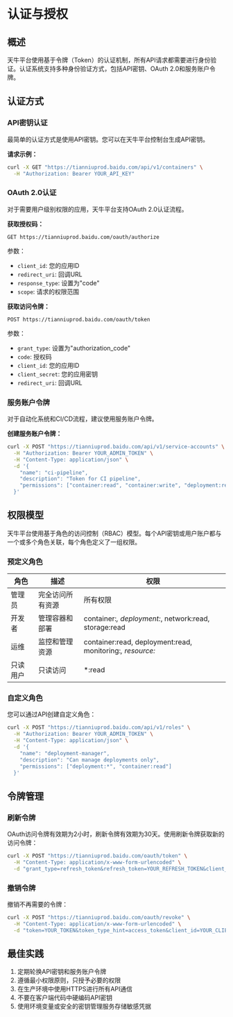 # 认证与授权

## 概述

天牛平台使用基于令牌（Token）的认证机制，所有API请求都需要进行身份验证。认证系统支持多种身份验证方式，包括API密钥、OAuth 2.0和服务账户令牌。

## 认证方式

### API密钥认证

最简单的认证方式是使用API密钥。您可以在天牛平台控制台生成API密钥。

**请求示例：**

```bash
curl -X GET "https://tianniuprod.baidu.com/api/v1/containers" \
  -H "Authorization: Bearer YOUR_API_KEY"
```

### OAuth 2.0认证

对于需要用户级别权限的应用，天牛平台支持OAuth 2.0认证流程。

**获取授权码：**

```
GET https://tianniuprod.baidu.com/oauth/authorize
```

参数：
- `client_id`: 您的应用ID
- `redirect_uri`: 回调URL
- `response_type`: 设置为"code"
- `scope`: 请求的权限范围

**获取访问令牌：**

```
POST https://tianniuprod.baidu.com/oauth/token
```

参数：
- `grant_type`: 设置为"authorization_code"
- `code`: 授权码
- `client_id`: 您的应用ID
- `client_secret`: 您的应用密钥
- `redirect_uri`: 回调URL

### 服务账户令牌

对于自动化系统和CI/CD流程，建议使用服务账户令牌。

**创建服务账户令牌：**

```bash
curl -X POST "https://tianniuprod.baidu.com/api/v1/service-accounts" \
  -H "Authorization: Bearer YOUR_ADMIN_TOKEN" \
  -H "Content-Type: application/json" \
  -d '{
    "name": "ci-pipeline",
    "description": "Token for CI pipeline",
    "permissions": ["container:read", "container:write", "deployment:read"]
  }'
```

## 权限模型

天牛平台使用基于角色的访问控制（RBAC）模型。每个API密钥或用户账户都与一个或多个角色关联，每个角色定义了一组权限。

### 预定义角色

| 角色 | 描述 | 权限 |
|------|------|------|
| 管理员 | 完全访问所有资源 | 所有权限 |
| 开发者 | 管理容器和部署 | container:*, deployment:*, network:read, storage:read |
| 运维 | 监控和管理资源 | container:read, deployment:read, monitoring:*, resource:* |
| 只读用户 | 只读访问 | *:read |

### 自定义角色

您可以通过API创建自定义角色：

```bash
curl -X POST "https://tianniuprod.baidu.com/api/v1/roles" \
  -H "Authorization: Bearer YOUR_ADMIN_TOKEN" \
  -H "Content-Type: application/json" \
  -d '{
    "name": "deployment-manager",
    "description": "Can manage deployments only",
    "permissions": ["deployment:*", "container:read"]
  }'
```

## 令牌管理

### 刷新令牌

OAuth访问令牌有效期为2小时，刷新令牌有效期为30天。使用刷新令牌获取新的访问令牌：

```bash
curl -X POST "https://tianniuprod.baidu.com/oauth/token" \
  -H "Content-Type: application/x-www-form-urlencoded" \
  -d "grant_type=refresh_token&refresh_token=YOUR_REFRESH_TOKEN&client_id=YOUR_CLIENT_ID&client_secret=YOUR_CLIENT_SECRET"
```

### 撤销令牌

撤销不再需要的令牌：

```bash
curl -X POST "https://tianniuprod.baidu.com/oauth/revoke" \
  -H "Content-Type: application/x-www-form-urlencoded" \
  -d "token=YOUR_TOKEN&token_type_hint=access_token&client_id=YOUR_CLIENT_ID&client_secret=YOUR_CLIENT_SECRET"
```

## 最佳实践

1. 定期轮换API密钥和服务账户令牌
2. 遵循最小权限原则，只授予必要的权限
3. 在生产环境中使用HTTPS进行所有API通信
4. 不要在客户端代码中硬编码API密钥
5. 使用环境变量或安全的密钥管理服务存储敏感凭据
